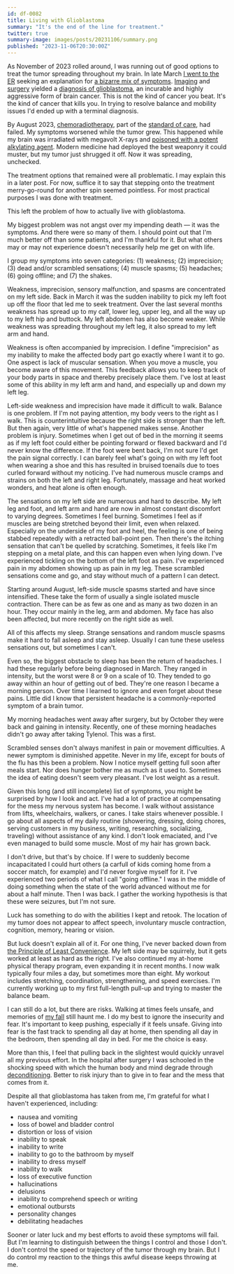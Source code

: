 ```yaml
---
id: df-0082
title: Living with Glioblastoma
summary: "It's the end of the line for treatment."
twitter: true
summary-image: images/posts/20231106/summary.png
published: "2023-11-06T20:30:00Z"
---
```


As November of 2023 rolled around, I was running out of good options to treat the tumor spreading throughout my brain. In late March [I went to the ER](/articles/2023/05/20/er/) seeking an explanation for [a bizarre mix of symptoms](/articles/2023/05/18/everyone-has-a-plan/). [Imaging](/articles/2023/05/27/the-scary-stuff/) and [surgery](/articles/2023/06/02/reflections-on-my-brain-surgery/) yielded a [diagnosis of glioblastoma](/articles/2023/06/06/the-g-word/), an incurable and highly aggressive form of brain cancer. This is not the kind of cancer you beat. It's the kind of cancer that kills you. In trying to resolve balance and mobility issues I'd ended up with a terminal diagnosis.

By August 2023, [chemoradiotherapy](/articles/2023/08/11/chemoradiotherapy/), part of the [standard of care](/articles/2023/07/10/glioblastomas-dismal-standard-of-care-the-stupp-protocol/), had failed. My symptoms worsened while the tumor grew. This happened while my brain was irradiated with megavolt X-rays and [poisoned with a potent alkylating agent](/articles/2023/08/31/just-saying-no-to-adjuvant-temozolomide/). Modern medicine had deployed the best weaponry it could muster, but my tumor just shrugged it off. Now it was spreading, unchecked.

The treatment options that remained were all problematic. I may explain this in a later post. For now, suffice it to say that stepping onto the treatment merry-go-round for another spin seemed pointless. For most practical purposes I was done with treatment.

This left the problem of how to actually live with glioblastoma.

My biggest problem was not angst over my impending death &mdash; it was the symptoms. And there were so many of them. I should point out that I'm much better off than some patients, and I'm thankful for it. But what others may or may not experience doesn't necessarily help me get on with life.

I group my symptoms into seven categories: (1) weakness; (2) imprecision; (3) dead and/or scrambled sensations; (4) muscle spasms; (5) headaches; (6) going offline; and (7) the shakes.

Weakness, imprecision, sensory malfunction, and spasms are concentrated on my left side. Back in March it was the sudden inability to pick my left foot up off the floor that led me to seek treatment. Over the last several months weakness has spread up to my calf, lower leg, upper leg, and all the way up to my left hip and buttock. My left abdomen has also become weaker. While weakness was spreading throughout my left leg, it also spread to my left arm and hand.

Weakness is often accompanied by imprecision. I define "imprecision" as my inability to make the affected body part go exactly where I want it to go. One aspect is lack of muscular sensation. When you move a muscle, you become aware of this movement. This feedback allows you to keep track of your body parts in space and thereby precisely place them. I've lost at least some of this ability in my left arm and hand, and especially up and down my left leg.

Left-side weakness and imprecision have made it difficult to walk. Balance is one problem. If I'm not paying attention, my body veers to the right as I walk. This is counterintuitive because the right side is stronger than the left. But then again, very little of what's happened makes sense. Another problem is injury. Sometimes when I get out of bed in the morning it seems as if my left foot could either be pointing forward or flexed backward and I'd never know the difference. If the foot were bent back, I'm not sure I'd get the pain signal correctly. I can barely feel what's going on with my left foot when wearing a shoe and this has resulted in bruised toenails due to toes curled forward without my noticing. I've had numerous muscle cramps and strains on both the left and right leg. Fortunately, massage and heat worked wonders, and heat alone is often enough.

The sensations on my left side are numerous and hard to describe. My left leg and foot, and left arm and hand are now in almost constant discomfort to varying degrees. Sometimes I feel burning. Sometimes I feel as if muscles are being stretched beyond their limit, even when relaxed. Especially on the underside of my foot and heel, the feeling is one of being stabbed repeatedly with a retracted ball-point pen. Then there's the itching sensation that can't be quelled by scratching. Sometimes, it feels like I'm stepping on a metal plate, and this can happen even when lying down. I've experienced tickling on the bottom of the left foot as pain. I've experienced pain in my abdomen showing up as pain in my leg. These scrambled sensations come and go, and stay without much of a pattern I can detect.

Starting around August, left-side muscle spasms started and have since intensified. These take the form of usually a single isolated muscle contraction. There can be as few as one and as many as two dozen in an hour. They occur mainly in the leg, arm and abdomen. My face has also been affected, but more recently on the right side as well.

All of this affects my sleep. Strange sensations and random muscle spasms make it hard to fall asleep and stay asleep. Usually I can tune these useless sensations out, but sometimes I can't.

Even so, the biggest obstacle to sleep has been the return of headaches. I had these regularly before being diagnosed in March. They ranged in intensity, but the worst were 8 or 9 on a scale of 10. They tended to go away within an hour of getting out of bed. They're one reason I became a morning person. Over time I learned to ignore and even forget about these pains. Little did I know that persistent headache is a commonly-reported symptom of a brain tumor.

My morning headaches went away after surgery, but by October they were back and gaining in intensity. Recently, one of these morning headaches didn't go away after taking Tylenol. This was a first.

Scrambled senses don't always manifest in pain or movement difficulties. A newer symptom is diminished appetite. Never in my life, except for bouts of the flu has this been a problem. Now I notice myself getting full soon after meals start. Nor does hunger bother me as much as it used to. Sometimes the idea of eating doesn't seem very pleasant. I've lost weight as a result.

Given this long (and still incomplete) list of symptoms, you might be surprised by how I look and act. I've had a lot of practice at compensating for the mess my nervous system has become. I walk without assistance from lifts, wheelchairs, walkers, or canes. I take stairs whenever possible. I go about all aspects of my daily routine (showering, dressing, doing chores, serving customers in my business, writing, researching, socializing, traveling) without assistance of any kind. I don't look emaciated, and I've even managed to build some muscle. Most of my hair has grown back.

I don't drive, but that's by choice. If I were to suddenly become incapacitated I could hurt others (a carfull of kids coming home from a soccer match, for example) and I'd never forgive myself for it. I've experienced two periods of what I call "going offline." I was in the middle of doing something when the state of the world advanced without me for about a half minute. Then I was back. I gather the working hypothesis is that these were seizures, but I'm not sure.

Luck has something to do with the abilities I kept and retook. The location of my tumor does not appear to affect speech, involuntary muscle contraction, cognition, memory, hearing or vision.

But luck doesn't explain all of it. For one thing, I've never backed down from [the Principle of Least Convenience](/articles/2023/07/18/the-principle-of-least-convenience/). My left side may be squirrely, but it gets worked at least as hard as the right. I've also continued my at-home physical therapy program, even expanding it in recent months. I now walk typically four miles a day, but sometimes more than eight. My workout includes stretching, coordination, strengthening, and speed exercises. I'm currently working up to my first full-length pull-up and trying to master the balance beam.

I can still do a lot, but there are risks. Walking at times feels unsafe, and memories of [my fall](/articles/2023/06/30/fall-guy/) still haunt me. I do my best to ignore the insecurity and fear. It's important to keep pushing, especially if it feels unsafe. Giving into fear is the fast track to spending all day at home, then spending all day in the bedroom, then spending all day in bed. For me the choice is easy.

More than this, I feel that pulling back in the slightest would quickly unravel all my previous effort. In the hospital after surgery I was schooled in the shocking speed with which the human body and mind degrade through [deconditioning](/articles/2023/07/04/deconditioning-rehabilitiation-and-independenceand/). Better to risk injury than to give in to fear and the mess that comes from it.

Despite all that glioblastoma has taken from me, I'm grateful for what I haven't experienced, including:

- nausea and vomiting
- loss of bowel and bladder control
- distortion or loss of vision
- inability to speak
- inability to write
- inability to go to the bathroom by myself
- inability to dress myself
- inability to walk
- loss of executive function
- hallucinations
- delusions
- inability to comprehend speech or writing
- emotional outbursts
- personality changes
- debilitating headaches

Sooner or later luck and my best efforts to avoid these symptoms will fail. But I'm learning to distinguish between the things I control and those I don't. I don't control the speed or trajectory of the tumor through my brain. But I do control my reaction to the things this awful disease keeps throwing at me.
